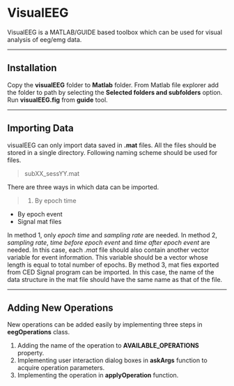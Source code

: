 # VisualEEG
VisualEEG is a MATLAB/GUIDE based toolbox which can be used for visual analysis of eeg/emg data.

---

## Installation
Copy the **visualEEG** folder to **Matlab** folder. From Matlab file explorer add the folder to path by selecting the **Selected folders and subfolders** option. Run **visualEEG.fig** from **guide** tool.

---

## Importing Data
visualEEG can only import data saved in **.mat** files. All the files should be stored in a single directory. Following naming scheme should be used for files.

> subXX_sessYY.mat

There are three ways in which data can be imported.
> 1.  By epoch time
* By epoch event
* Signal mat files

In method 1, only *epoch time* and *sampling rate* are needed. In method 2, *sampling rate*, *time before epoch event* and *time after epoch event* are needed. In this case, each *.mat* file should also contain another vector variable for event information. This variable should be a vector whose length is equal to total number of epochs. By method 3, mat fies exported from CED Signal program can be imported. In this case, the name of the data structure in the mat file should have the same name as that of the file.

---

## Adding New Operations
New operations can be added easily by implementing three steps in **eegOperations** class.
1. Adding the name of the operation to **AVAILABLE_OPERATIONS** property.
2. Implementing user interaction dialog boxes in **askArgs** function to acquire operation parameters.
3. Implementing the operation in **applyOperation** function.